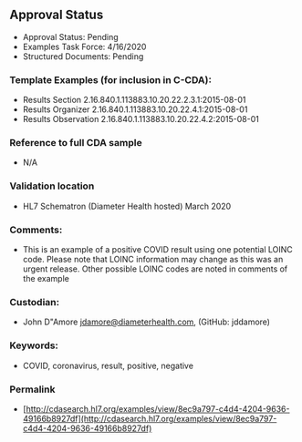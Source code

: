 ## Approval Status
* Approval Status: Pending
* Examples Task Force: 4/16/2020
* Structured Documents: Pending

### Template Examples (for inclusion in C-CDA): 
* Results Section 2.16.840.1.113883.10.20.22.2.3.1:2015-08-01 
* Results Organizer 2.16.840.1.113883.10.20.22.4.1:2015-08-01 
* Results Observation 2.16.840.1.113883.10.20.22.4.2:2015-08-01 

### Reference to full CDA sample
* N/A

### Validation location
* HL7 Schematron (Diameter Health hosted) March 2020

### Comments: 
* This is an example of a positive COVID result using one potential LOINC code. Please note that LOINC information may change as this was an urgent release. Other possible LOINC codes are noted in comments of the example

### Custodian: 
* John D"Amore <jdamore@diameterhealth.com>, (GitHub: jddamore)

### Keywords: 
* COVID, coronavirus, result, positive, negative

### Permalink 

* [http://cdasearch.hl7.org/examples/view/8ec9a797-c4d4-4204-9636-49166b8927df](http://cdasearch.hl7.org/examples/view/8ec9a797-c4d4-4204-9636-49166b8927df)